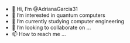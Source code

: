 - 👋 Hi, I’m @AdrianaGarcia31
- 👀 I’m interested in quantum computers
- 🌱 I’m currently studying computer engineering
- 💞️ I’m looking to collaborate on ...
- 📫 How to reach me ...

<!---
AdrianaGarcia31/AdrianaGarcia31 is a ✨ special ✨ repository because its `README.md` (this file) appears on your GitHub profile.
You can click the Preview link to take a look at your changes.
--->
